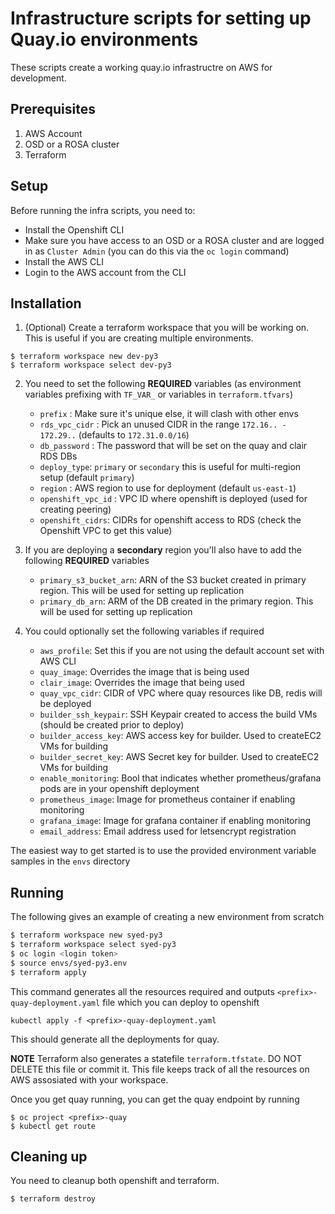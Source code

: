 # Infrastructure scripts for setting up Quay.io environments

These scripts create a working quay.io infrastructre on AWS for development.

## Prerequisites

1. AWS Account
1. OSD or a ROSA cluster
1. Terraform


## Setup

Before running the infra scripts, you need to:

* Install the Openshift CLI
* Make sure you have access to an OSD or a ROSA cluster and are logged in as `Cluster Admin` (you can do this via the `oc login` command)
* Install the AWS CLI
* Login to the AWS account from the CLI

## Installation

1. (Optional) Create a terraform workspace that you will be working on. This is useful if you are creating multiple environments.

```
$ terraform workspace new dev-py3
$ terraform workspace select dev-py3
```

2. You need to set the following **REQUIRED** variables (as environment variables prefixing with `TF_VAR_` or variables in `terraform.tfvars`)
    * `prefix` : Make sure it's unique else, it will clash with other envs
    * `rds_vpc_cidr` : Pick an unused CIDR in the range `172.16.. - 172.29..` (defaults to `172.31.0.0/16`)
    * `db_password` : The password that will be set on the quay and clair RDS DBs
    * `deploy_type`: `primary` or `secondary` this is useful for multi-region setup (default `primary`)
    * `region` : AWS region to use for deployment (default `us-east-1`)
    * `openshift_vpc_id` : VPC ID where openshift is deployed (used for creating peering)
    * `openshift_cidrs`: CIDRs for openshift access to RDS (check the Openshift VPC to get this value)

3. If you are deploying a **secondary** region you'll also have to add the following **REQUIRED** variables
    * `primary_s3_bucket_arn`: ARN of the S3 bucket created in primary region. This will be used for setting up replication
    * `primary_db_arn`: ARM of the DB created in the primary region. This will be used for setting up replication

   
4. You could optionally set the following variables if required 
    * `aws_profile`: Set this if you are not using the default account set with AWS CLI
    * `quay_image`: Overrides the image that is being used 
    * `clair_image`: Overrides the image that being used
    * `quay_vpc_cidr`: CIDR of VPC where quay resources like DB, redis will be deployed
    * `builder_ssh_keypair`: SSH Keypair created to access the build VMs (should be created prior to deploy)
    * `builder_access_key`: AWS access key for builder. Used to createEC2 VMs for building
    * `builder_secret_key`: AWS Secret key for builder. Used to createEC2 VMs for building
    * `enable_monitoring`: Bool that indicates whether prometheus/grafana pods are in your openshift deployment
    * `prometheus_image`: Image for prometheus container if enabling monitoring
    * `grafana_image`: Image for grafana container if enabling monitoring
    * `email_address`: Email address used for letsencrypt registration

The easiest way to get started is to use the provided environment variable samples in the `envs` directory

## Running

The following gives an example of creating a new environment from scratch

```bash
$ terraform workspace new syed-py3
$ terraform workspace select syed-py3
$ oc login <login token>
$ source envs/syed-py3.env
$ terraform apply
```

This command generates all the resources required and outputs `<prefix>-quay-deployment.yaml` file which you can deploy to openshift

```
kubectl apply -f <prefix>-quay-deployment.yaml
```

This should generate all the deployments for quay.

**NOTE** Terraform also generates a statefile `terraform.tfstate`. DO NOT DELETE this file or commit it. This file keeps track of all the resources on AWS assosiated with your workspace.

Once you get quay running, you can get the quay endpoint by running

```
$ oc project <prefix>-quay
$ kubectl get route
```


## Cleaning up

You need to cleanup both openshift and terraform. 

```
$ terraform destroy
```


